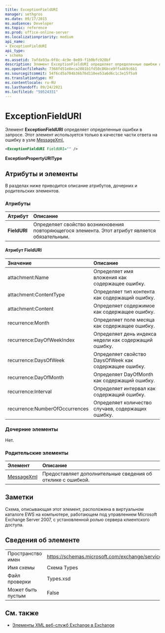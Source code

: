 ```yaml
---
title: ExceptionFieldURI
manager: sethgros
ms.date: 09/17/2015
ms.audience: Developer
ms.topic: reference
ms.prod: office-online-server
ms.localizationpriority: medium
api_name:
- ExceptionFieldURI
api_type:
- schema
ms.assetid: 7afda93a-0f8c-4c9e-8e09-f1b0bfc928bf
description: Элемент ExceptionFieldURI определяет определенные ошибки в запросе. Этот элемент используется только в качестве части ответа на ошибку в узле MessageXml.
ms.openlocfilehash: 7368fd51e8eca2081b1fd50c86bce9ffa469c6b1
ms.sourcegitcommit: 54f6cd5a704b36b76d110ee53a6d6c1c3e15f5a9
ms.translationtype: MT
ms.contentlocale: ru-RU
ms.lasthandoff: 09/24/2021
ms.locfileid: "59524331"
---
```

# <a name="exceptionfielduri"></a>ExceptionFieldURI

Элемент **ExceptionFieldURI** определяет определенные ошибки в запросе. Этот элемент используется только в качестве части ответа на ошибку в узле [MessageXml.](messagexml.md) 
  
```xml
<ExceptionFieldURI FieldURI="" />
```

 **ExceptionPropertyURIType**
## <a name="attributes-and-elements"></a>Атрибуты и элементы

В разделах ниже приводится описание атрибутов, дочерних и родительских элементов.
  
### <a name="attributes"></a>Атрибуты

|**Атрибут**|**Описание**|
|:-----|:-----|
|**FieldURI** <br/> |Определяет свойство возникновения повторяющегося элемента. Этот атрибут является обязательным.  <br/> |
   
#### <a name="fielduri-attribute"></a>Атрибут FieldURI

|**Значение**|**Описание**|
|:-----|:-----|
|attachment:Name  <br/> |Определяет имя вложения как содержащее ошибку.  <br/> |
|attachment:ContentType  <br/> |Определяет тип контента как содержащий ошибку.  <br/> |
|attachment:Content  <br/> |Определяет содержимое как содержащее ошибку.  <br/> |
|recurrence:Month  <br/> |Определяет поле месяца как содержащее ошибку.  <br/> |
|recurrence:DayOfWeekIndex  <br/> |Определяет день индекса недели как содержащий ошибку.  <br/> |
|recurrence:DaysOfWeek  <br/> |Определяет свойство DaysOfWeek как содержащее ошибку.  <br/> |
|recurrence:DayOfMonth  <br/> |Определяет DayOfMonth как содержащий ошибку.  <br/> |
|recurrence:Interval  <br/> |Определяет интервал как содержащий ошибку.  <br/> |
|recurrence:NumberOfOccurrences  <br/> |Определяет количество случаев, содержащих ошибку.  <br/> |
   
### <a name="child-elements"></a>Дочерние элементы

Нет.
  
### <a name="parent-elements"></a>Родительские элементы

|**Элемент**|**Описание**|
|:-----|:-----|
|[MessageXml](messagexml.md) <br/> |Предоставляет дополнительные сведения об отклике с ошибкой.  <br/> |
   
## <a name="remarks"></a>Заметки

Схема, описывающая этот элемент, расположена в виртуальном каталоге EWS на компьютере, работающем под управлением Microsoft Exchange Server 2007, с установленной ролью сервера клиентского доступа.
  
## <a name="element-information"></a>Сведения об элементе

|||
|:-----|:-----|
|Пространство имен  <br/> |https://schemas.microsoft.com/exchange/services/2006/types  <br/> |
|Имя схемы  <br/> |Схема Types  <br/> |
|Файл проверки  <br/> |Types.xsd  <br/> |
|Может быть пустым  <br/> |False  <br/> |
   
## <a name="see-also"></a>См. также



- [Элементы XML веб-служб Exchange в Exchange](ews-xml-elements-in-exchange.md)

